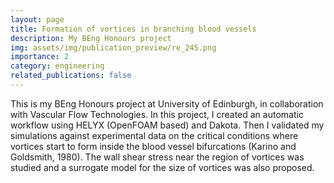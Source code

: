 ```yaml
---
layout: page
title: Formation of vortices in branching blood vessels
description: My BEng Honours project
img: assets/img/publication_preview/re_245.png
importance: 2
category: engineering
related_publications: false
---
```


This is my BEng Honours project at University of Edinburgh, in collaboration with Vascular Flow Technologies. In this project, I created an automatic workflow using HELYX (OpenFOAM based) and Dakota. Then I validated my simulations against experimental data on the critical conditions where vortices start to form inside the blood vessel bifurcations (Karino and Goldsmith, 1980). The wall shear stress near the region of vortices was studied and a surrogate model for the size of vortices was also proposed.
